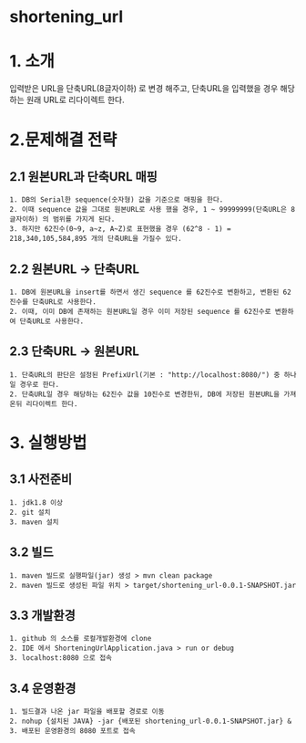# shortening_url

# 1. 소개
  입력받은 URL을 단축URL(8글자이하) 로 변경 해주고, 
  단축URL을 입력했을 경우 해당하는 원래 URL로 리다이렉트 한다.

# 2.문제해결 전략
## 2.1 원본URL과 단축URL 매핑
    1. DB의 Serial한 sequence(숫자형) 값을 기준으로 매핑을 한다.
    2. 이때 sequence 값을 그대로 원본URL로 사용 했을 경우, 1 ~ 99999999(단축URL은 8글자이하) 의 범위를 가지게 된다.
    3. 하지만 62진수(0~9, a~z, A~Z)로 표현했을 경우 (62^8 - 1) = 218,340,105,584,895 개의 단축URL을 가질수 있다.
## 2.2 원본URL -> 단축URL
    1. DB에 원본URL을 insert를 하면서 생긴 sequence 를 62진수로 변환하고, 변환된 62진수를 단축URL로 사용한다.
    2. 이때, 이미 DB에 존재하는 원본URL일 경우 이미 저장된 sequence 를 62진수로 변환하여 단축URL로 사용한다.
## 2.3 단축URL -> 원본URL
    1. 단축URL의 판단은 설정된 PrefixUrl(기본 : "http://localhost:8080/") 중 하나 일 경우로 한다. 
    2. 단축URL일 경우 해당하는 62진수 값을 10진수로 변경한뒤, DB에 저장된 원본URL을 가져온뒤 리다이렉트 한다.

# 3. 실행방법
## 3.1 사전준비
    1. jdk1.8 이상
    2. git 설치
    3. maven 설치
## 3.2 빌드 
    1. maven 빌드로 실행파일(jar) 생성 > mvn clean package
    2. maven 빌드로 생성된 파일 위치 > target/shortening_url-0.0.1-SNAPSHOT.jar
## 3.3 개발환경
    1. github 의 소스를 로컬개발환경에 clone
    2. IDE 에서 ShorteningUrlApplication.java > run or debug
    3. localhost:8080 으로 접속
## 3.4 운영환경
    1. 빌드결과 나온 jar 파일을 배포할 경로로 이동
    2. nohup {설치된 JAVA} -jar {배포된 shortening_url-0.0.1-SNAPSHOT.jar} &
    3. 배포된 운영환경의 8080 포트로 접속
